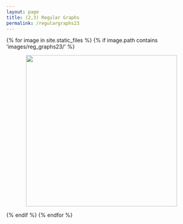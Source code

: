 ```yaml
---
layout: page
title: (2,3) Regular Graphs
permalink: /regulargraphs23
---
```


{% for image in site.static_files %}
  {% if image.path contains 'images/reg_graphs23/' %}
<div style="text-align:center;"><figure><a href="{{image.path}}"><img style="width:400px;" src="{{image.path}}" />
</a></figure></div>
 {% endif %}
{% endfor %}

